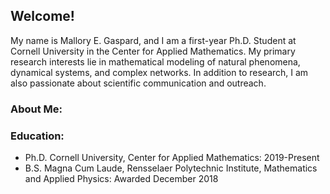 ## Welcome!

My name is Mallory E. Gaspard, and I am a first-year Ph.D. Student at Cornell University in the Center for Applied Mathematics. My primary research interests lie in mathematical modeling of natural phenomena, dynamical systems, and complex networks. In addition to research, I am also passionate about scientific communication and outreach. 

### About Me:
### Education: 

- Ph.D. Cornell University, Center for Applied Mathematics: 2019-Present
- B.S. Magna Cum Laude, Rensselaer Polytechnic Institute, Mathematics and Applied Physics: Awarded December 2018

